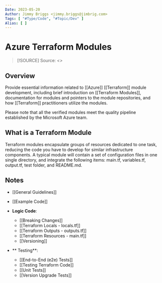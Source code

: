 ```yaml
---
Date: 2023-05-20
Author: Jimmy Briggs <jimmy.briggs@jimbrig.com>
Tags: [ "#Type/Code", "#Topic/Dev" ]
Alias: [ ]
---
```


# Azure Terraform Modules

> [!SOURCE] Source:
> *<>*

## Overview

Provide essential information related to [[Azure]] [[Terraform]] module development, including brief introduction on [[Terraform Modules]], documentation for modules and pointers to the module repositories, and how [[Terraform]] practitioners utilize the modules.

Please note that all the verified modules meet the quality pipeline established by the Microsoft Azure team.

## What is a Terraform Module

Terraform modules encapsulate groups of resources dedicated to one task, reducing the code you have to develop for similar infrastructure components. A typical module will contain a set of configuration files in one single directory, and integrate the following items: main.tf, variables.tf, output.tf, test folder, and README.md.

## Notes

- [[General Guidelines]]
- [[Example Code]]

- **Logic Code**:
	- [[Breaking Changes]]
	- [[Terraform Locals - locals.tf]]
	- [[Terraform Outputs - outputs.tf]]
	- [[Terraform Resources - main.tf]]
	- [[Versioning]]


- ** Testing**:
	- [[End-to-End (e2e) Tests]]
	- [[Testing Terraform Code]]
	- [[Unit Tests]]
	- [[Version Upgrade Tests]]






